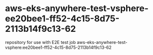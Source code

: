 # aws-eks-anywhere-test-vsphere-ee20bee1-ff52-4c15-8d75-2113b14f9c13-62
repository for use with E2E test job aws-eks-anywhere-test-vsphere:ee20bee1-ff52-4c15-8d75-2113b14f9c13-62

